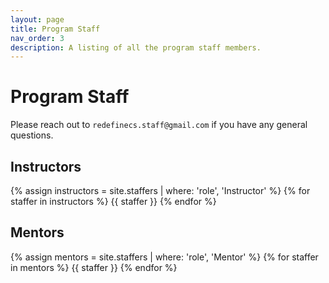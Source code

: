 ```yaml
---
layout: page
title: Program Staff
nav_order: 3
description: A listing of all the program staff members.
---
```


# Program Staff

Please reach out to `redefinecs.staff@gmail.com` if you have any general questions.

## Instructors

{% assign instructors = site.staffers | where: 'role', 'Instructor' %}
{% for staffer in instructors %}
{{ staffer }}
{% endfor %}

## Mentors

{% assign mentors = site.staffers | where: 'role', 'Mentor' %}
{% for staffer in mentors %}
{{ staffer }}
{% endfor %}